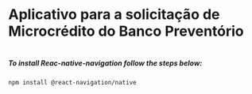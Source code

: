 <h1>Aplicativo para a solicitação de Microcrédito do Banco Preventório<h1>


##### To install Reac-native-navigation follow the steps below:
```
npm install @react-navigation/native


```